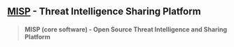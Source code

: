 ## [MISP](https://github.com/MISP/MISP) - Threat Intelligence Sharing Platform
> #### MISP (core software) - Open Source Threat Intelligence and Sharing Platform

